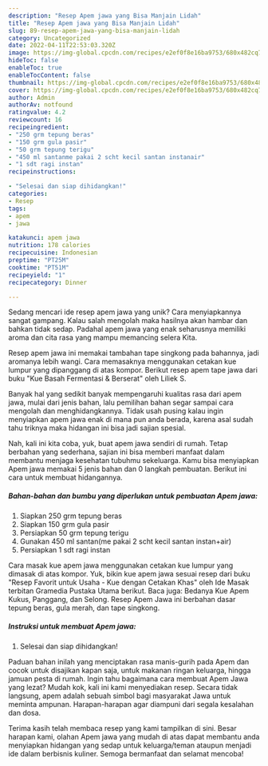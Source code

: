 ```yaml
---
description: "Resep Apem jawa yang Bisa Manjain Lidah"
title: "Resep Apem jawa yang Bisa Manjain Lidah"
slug: 89-resep-apem-jawa-yang-bisa-manjain-lidah
category: Uncategorized
date: 2022-04-11T22:53:03.320Z
image: https://img-global.cpcdn.com/recipes/e2ef0f8e16ba9753/680x482cq70/apem-jawa-foto-resep-utama.jpg
hideToc: false
enableToc: true
enableTocContent: false
thumbnail: https://img-global.cpcdn.com/recipes/e2ef0f8e16ba9753/680x482cq70/apem-jawa-foto-resep-utama.jpg
cover: https://img-global.cpcdn.com/recipes/e2ef0f8e16ba9753/680x482cq70/apem-jawa-foto-resep-utama.jpg
author: Admin
authorAv: notfound
ratingvalue: 4.2
reviewcount: 16
recipeingredient:
- "250 grm tepung beras"
- "150 grm gula pasir"
- "50 grm tepung terigu"
- "450 ml santanme pakai 2 scht kecil santan instanair"
- "1 sdt ragi instan"
recipeinstructions:

- "Selesai dan siap dihidangkan!"
categories:
- Resep
tags:
- apem
- jawa

katakunci: apem jawa 
nutrition: 178 calories
recipecuisine: Indonesian
preptime: "PT25M"
cooktime: "PT51M"
recipeyield: "1"
recipecategory: Dinner

---
```





Sedang mencari ide resep apem jawa yang unik? Cara menyiapkannya sangat gampang. Kalau salah mengolah maka hasilnya akan hambar dan bahkan tidak sedap. Padahal apem jawa yang enak seharusnya memiliki aroma dan cita rasa yang mampu memancing selera Kita.





Resep apem jawa ini memakai tambahan tape singkong pada bahannya, jadi aromanya lebih wangi. Cara memasaknya menggunakan cetakan kue lumpur yang dipanggang di atas kompor. Berikut resep apem tape jawa dari buku &#34;Kue Basah Fermentasi &amp; Berserat&#34; oleh Liliek S.

Banyak hal yang sedikit banyak mempengaruhi kualitas rasa dari apem jawa, mulai dari jenis bahan, lalu pemilihan bahan segar sampai cara mengolah dan menghidangkannya. Tidak usah pusing kalau ingin menyiapkan apem jawa enak di mana pun anda berada, karena asal sudah tahu triknya maka hidangan ini bisa jadi sajian spesial.






Nah, kali ini kita coba, yuk, buat apem jawa sendiri di rumah. Tetap berbahan yang sederhana, sajian ini bisa memberi manfaat dalam membantu menjaga kesehatan tubuhmu sekeluarga. Kamu bisa menyiapkan Apem jawa memakai 5 jenis bahan dan 0 langkah pembuatan. Berikut ini cara untuk membuat hidangannya.

<!--inarticleads1-->

##### Bahan-bahan dan bumbu yang diperlukan untuk pembuatan Apem jawa:

1. Siapkan 250 grm tepung beras
1. Siapkan 150 grm gula pasir
1. Persiapkan 50 grm tepung terigu
1. Gunakan 450 ml santan(me pakai 2 scht kecil santan instan+air)
1. Persiapkan 1 sdt ragi instan


Cara masak kue apem jawa menggunakan cetakan kue lumpur yang dimasak di atas kompor. Yuk, bikin kue apem jawa sesuai resep dari buku &#34;Resep Favorit untuk Usaha - Kue dengan Cetakan Khas&#34; oleh Ide Masak terbitan Gramedia Pustaka Utama berikut. Baca juga: Bedanya Kue Apem Kukus, Panggang, dan Selong. Resep Apem Jawa ini berbahan dasar tepung beras, gula merah, dan tape singkong. 

<!--inarticleads2-->

##### Instruksi untuk membuat Apem jawa:


1. Selesai dan siap dihidangkan!

Paduan bahan inilah yang menciptakan rasa manis-gurih pada Apem dan cocok untuk disajikan kapan saja, untuk makanan ringan keluarga, hingga jamuan pesta di rumah. Ingin tahu bagaimana cara membuat Apem Jawa yang lezat? Mudah kok, kali ini kami menyediakan resep. Secara tidak langsung, apem adalah sebuah simbol bagi masyarakat Jawa untuk meminta ampunan. Harapan-harapan agar diampuni dari segala kesalahan dan dosa. 

Terima kasih telah membaca resep yang kami tampilkan di sini. Besar harapan kami, olahan Apem jawa yang mudah di atas dapat membantu anda menyiapkan hidangan yang sedap untuk keluarga/teman ataupun menjadi ide dalam berbisnis kuliner. Semoga bermanfaat dan selamat mencoba!
